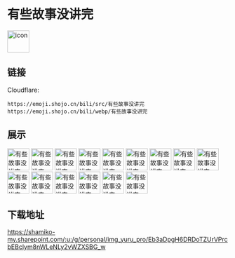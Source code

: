 # 有些故事没讲完
<img src="https://emoji.shojo.cn/bili/src/有些故事没讲完/icon.png" width="50" height="50" alt="icon">

## 链接
Cloudflare:
```
https://emoji.shojo.cn/bili/src/有些故事没讲完
https://emoji.shojo.cn/bili/webp/有些故事没讲完
```
## 展示
<img src="https://emoji.shojo.cn/bili/src/有些故事没讲完/有些故事没讲完-kisskiss.png" width="50" height="50" alt="有些故事没讲完-kisskiss">
<img src="https://emoji.shojo.cn/bili/src/有些故事没讲完/有些故事没讲完-搞快点.png" width="50" height="50" alt="有些故事没讲完-搞快点">
<img src="https://emoji.shojo.cn/bili/src/有些故事没讲完/有些故事没讲完-冲击.png" width="50" height="50" alt="有些故事没讲完-冲击">
<img src="https://emoji.shojo.cn/bili/src/有些故事没讲完/有些故事没讲完-晾.png" width="50" height="50" alt="有些故事没讲完-晾">
<img src="https://emoji.shojo.cn/bili/src/有些故事没讲完/有些故事没讲完-坏笑.png" width="50" height="50" alt="有些故事没讲完-坏笑">
<img src="https://emoji.shojo.cn/bili/src/有些故事没讲完/有些故事没讲完-做梦中.png" width="50" height="50" alt="有些故事没讲完-做梦中">
<img src="https://emoji.shojo.cn/bili/src/有些故事没讲完/有些故事没讲完-阿巴阿巴.png" width="50" height="50" alt="有些故事没讲完-阿巴阿巴">
<img src="https://emoji.shojo.cn/bili/src/有些故事没讲完/有些故事没讲完-捡到宝了.png" width="50" height="50" alt="有些故事没讲完-捡到宝了">
<img src="https://emoji.shojo.cn/bili/src/有些故事没讲完/有些故事没讲完-耶.png" width="50" height="50" alt="有些故事没讲完-耶">
<img src="https://emoji.shojo.cn/bili/src/有些故事没讲完/有些故事没讲完-你再骂？.png" width="50" height="50" alt="有些故事没讲完-你再骂？">
<img src="https://emoji.shojo.cn/bili/src/有些故事没讲完/有些故事没讲完-被看扁了.png" width="50" height="50" alt="有些故事没讲完-被看扁了">
<img src="https://emoji.shojo.cn/bili/src/有些故事没讲完/有些故事没讲完-分母.png" width="50" height="50" alt="有些故事没讲完-分母">
<img src="https://emoji.shojo.cn/bili/src/有些故事没讲完/有些故事没讲完-拿来吧你.png" width="50" height="50" alt="有些故事没讲完-拿来吧你">
<img src="https://emoji.shojo.cn/bili/src/有些故事没讲完/有些故事没讲完-柔弱.png" width="50" height="50" alt="有些故事没讲完-柔弱">
<img src="https://emoji.shojo.cn/bili/src/有些故事没讲完/有些故事没讲完-支支吾吾.png" width="50" height="50" alt="有些故事没讲完-支支吾吾">

## 下载地址

https://shamiko-my.sharepoint.com/:u:/g/personal/img_yuru_pro/Eb3aDpgH6DRDoTZUrVPrcbEBclym8nWLeNLy2vWZXSBG_w